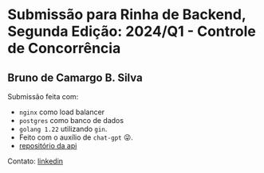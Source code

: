 # Submissão para Rinha de Backend, Segunda Edição: 2024/Q1 - Controle de Concorrência

## Bruno de Camargo B. Silva
Submissão feita com:
- `nginx` como load balancer
- `postgres` como banco de dados
- `golang 1.22` utilizando `gin`.
- Feito com o auxílio de `chat-gpt` :stuck_out_tongue_winking_eye:. 
- [repositório da api](https://github.com/brunocamarggo/rinha2024q1-golang)

Contato: [linkedin](https://www.linkedin.com/in/bruno-de-camargo-barreto-silva-9ba843123/)
